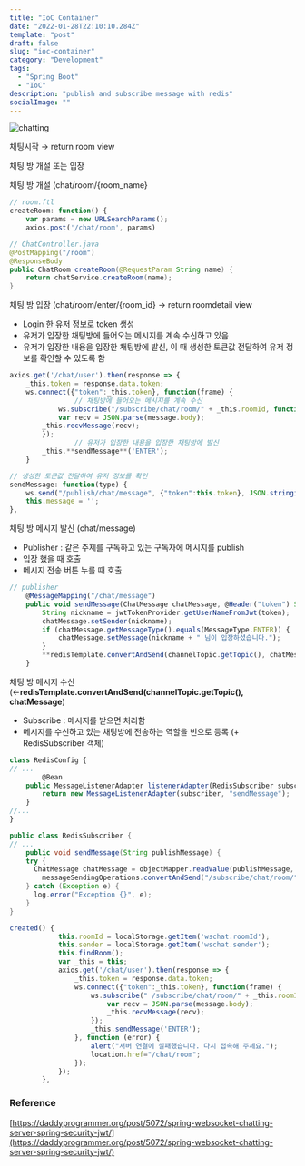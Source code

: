 ```yaml
---
title: "IoC Container"
date: "2022-01-28T22:10:10.284Z"
template: "post"
draft: false
slug: "ioc-container"
category: "Development"
tags:
  - "Spring Boot"
  - "IoC"
description: "publish and subscribe message with redis"
socialImage: ""
---
```


![chatting](/media/chatting.jpg)

채팅시작 → return room view

채팅 방 개설 또는 입장

채팅 방 개설 (chat/room/{room_name}

```jsx
// room.ftl
createRoom: function() {
	var params = new URLSearchParams();
	axios.post('/chat/room', params)
```

```java
// ChatController.java
@PostMapping("/room")
@ResponseBody
public ChatRoom createRoom(@RequestParam String name) {
    return chatService.createRoom(name);
}
```

채팅 방 입장 (chat/room/enter/{room_id} → return roomdetail view

- Login 한 유저 정보로 token 생성
- 유저가 입장한 채팅방에 들어오는 메시지를 계속 수신하고 있음
- 유저가 입장한 내용을 입장한 채팅방에 발신, 이 때 생성한 토큰값 전달하여 유저 정보를 확인할 수 있도록 함

```jsx
axios.get('/chat/user').then(response => {
    _this.token = response.data.token;
    ws.connect({"token":_this.token}, function(frame) {
				// 채팅방에 들어오는 메시지를 계속 수신
		    ws.subscribe("/subscribe/chat/room/" + _this.roomId, function(message) {
		    var recv = JSON.parse(message.body);
        _this.recvMessage(recv);
        });
				// 유저가 입장한 내용을 입장한 채팅방에 발신
        _this.**sendMessage**('ENTER');
    }
```

```jsx
// 생성한 토큰값 전달하여 유저 정보를 확인
sendMessage: function(type) {
    ws.send("/publish/chat/message", {"token":this.token}, JSON.stringify({messageType:type, roomId:this.roomId, sender:this.sender, message:this.message}));
    this.message = '';
},
```

채팅 방 메시지 발신 (chat/message)

- Publisher : 같은 주제를 구독하고 있는 구독자에 메시지를 publish
- 입장 했을 때 호출
- 메시지 전송 버튼 누를 때 호출

```jsx
// publisher
    @MessageMapping("/chat/message")
    public void sendMessage(ChatMessage chatMessage, @Header("token") String token) {
        String nickname = jwtTokenProvider.getUserNameFromJwt(token);
        chatMessage.setSender(nickname);
        if (chatMessage.getMessageType().equals(MessageType.ENTER)) {
            chatMessage.setMessage(nickname + " 님이 입장하셨습니다.");
        }
        **redisTemplate.convertAndSend(channelTopic.getTopic(), chatMessage);**
    }
```

채팅 방 메시지 수신 (←**redisTemplate.convertAndSend(channelTopic.getTopic(), chatMessage**)

- Subscribe : 메시지를 받으면 처리함
- 메시지를 수신하고 있는 채팅방에 전송하는 역할을 빈으로 등록 (+ RedisSubscriber 객체)

```jsx
class RedisConfig {
// ...
		@Bean
    public MessageListenerAdapter listenerAdapter(RedisSubscriber subscriber) {
        return new MessageListenerAdapter(subscriber, "sendMessage");
    }
//...
}
```

```java
public class RedisSubscriber {
// ...
	public void sendMessage(String publishMessage) {
    try {
      ChatMessage chatMessage = objectMapper.readValue(publishMessage, ChatMessage.class);
	    messageSendingOperations.convertAndSend("/subscribe/chat/room/" + chatMessage.getRoomId(), chatMessage);
    } catch (Exception e) {
	  log.error("Exception {}", e);
	}
}
```

```jsx
created() {
            this.roomId = localStorage.getItem('wschat.roomId');
            this.sender = localStorage.getItem('wschat.sender');
            this.findRoom();
            var _this = this;
            axios.get('/chat/user').then(response => {
                _this.token = response.data.token;
                ws.connect({"token":_this.token}, function(frame) {
                    ws.subscribe(" /subscribe/chat/room/" + _this.roomId, function(message) {
                        var recv = JSON.parse(message.body);
                        _this.recvMessage(recv);
                    });
                    _this.sendMessage('ENTER');
                }, function (error) {
                    alert("서버 연결에 실패했습니다. 다시 접속해 주세요.");
                    location.href="/chat/room";
                });
            });
        },
```

### Reference

[https://daddyprogrammer.org/post/5072/spring-websocket-chatting-server-spring-security-jwt/](https://daddyprogrammer.org/post/5072/spring-websocket-chatting-server-spring-security-jwt/)

